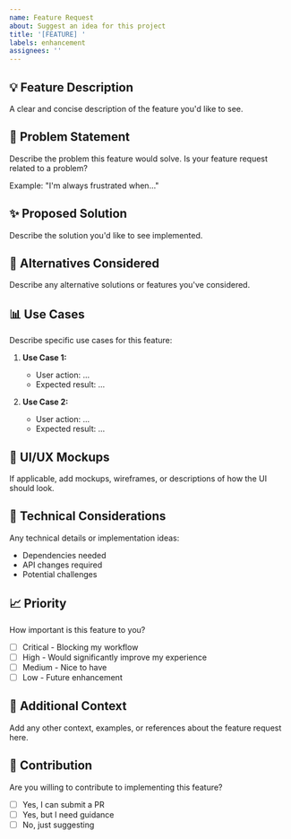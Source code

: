 ```yaml
---
name: Feature Request
about: Suggest an idea for this project
title: '[FEATURE] '
labels: enhancement
assignees: ''
---
```


## 💡 Feature Description

A clear and concise description of the feature you'd like to see.

## 🎯 Problem Statement

Describe the problem this feature would solve. Is your feature request related to a problem? 

Example: "I'm always frustrated when..."

## ✨ Proposed Solution

Describe the solution you'd like to see implemented.

## 🔄 Alternatives Considered

Describe any alternative solutions or features you've considered.

## 📊 Use Cases

Describe specific use cases for this feature:

1. **Use Case 1:**
   - User action: ...
   - Expected result: ...

2. **Use Case 2:**
   - User action: ...
   - Expected result: ...

## 🎨 UI/UX Mockups

If applicable, add mockups, wireframes, or descriptions of how the UI should look.

## 🔧 Technical Considerations

Any technical details or implementation ideas:
- Dependencies needed
- API changes required
- Potential challenges

## 📈 Priority

How important is this feature to you?
- [ ] Critical - Blocking my workflow
- [ ] High - Would significantly improve my experience
- [ ] Medium - Nice to have
- [ ] Low - Future enhancement

## 📝 Additional Context

Add any other context, examples, or references about the feature request here.

## 🤝 Contribution

Are you willing to contribute to implementing this feature?
- [ ] Yes, I can submit a PR
- [ ] Yes, but I need guidance
- [ ] No, just suggesting
